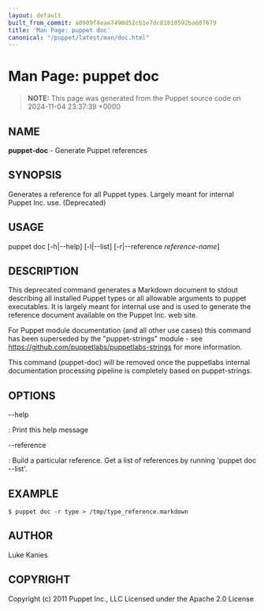 ```yaml
---
layout: default
built_from_commit: a0909f4eae7490d52cb1e7dc81010592ba607679
title: 'Man Page: puppet doc'
canonical: "/puppet/latest/man/doc.html"
---
```


# Man Page: puppet doc

> **NOTE:** This page was generated from the Puppet source code on 2024-11-04 23:37:39 +0000

## NAME
**puppet-doc** - Generate Puppet references

## SYNOPSIS
Generates a reference for all Puppet types. Largely meant for internal
Puppet Inc. use. (Deprecated)

## USAGE
puppet doc \[-h\|\--help\] \[-l\|\--list\] \[-r\|\--reference
*reference-name*\]

## DESCRIPTION
This deprecated command generates a Markdown document to stdout
describing all installed Puppet types or all allowable arguments to
puppet executables. It is largely meant for internal use and is used to
generate the reference document available on the Puppet Inc. web site.

For Puppet module documentation (and all other use cases) this command
has been superseded by the \"puppet-strings\" module - see
https://github.com/puppetlabs/puppetlabs-strings for more information.

This command (puppet-doc) will be removed once the puppetlabs internal
documentation processing pipeline is completely based on puppet-strings.

## OPTIONS
\--help

:   Print this help message

\--reference

:   Build a particular reference. Get a list of references by running
    \'puppet doc \--list\'.

## EXAMPLE

    $ puppet doc -r type > /tmp/type_reference.markdown

## AUTHOR
Luke Kanies

## COPYRIGHT
Copyright (c) 2011 Puppet Inc., LLC Licensed under the Apache 2.0
License
